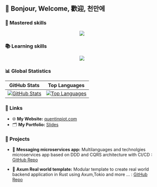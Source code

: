 ## 👋 Bonjour, Welcome, 歡迎, 천만에


### 🥷 Mastered skills

<p align="center">
    <img src="https://skillicons.dev/icons?i=js,ts,react,vue,angular,nextjs,nodejs,graphql,nestjs,postgresql,mongodb,github&perline=6" />
</p>

### 📚 Learning skills

<p align="center">
    <img src="https://skillicons.dev/icons?i=python,java,kotlin,spring,rust,rabbitmq,redis,gcp,aws,docker,kubernetes,gitlab&perline=6" />
</p>


### 📊 Global Statistics

| GitHub Stats | Top Languages |
|--------------|---------------|
| [![GitHub Stats](https://github-readme-stats.vercel.app/api?username=quentin-piot&show_icons=true&theme=dark&count_private=true&hide_rank=true)](https://github.com/quentin-piot) | [![Top Languages](https://github-readme-stats.vercel.app/api/top-langs/?username=quentin-piot&show_icons=true&theme=dark&layout=compact&langs_count=6&exclude_repo=Quentin-Piot/portfoliot-nextjs&hide=html,css,scss)](https://github.com/quentin-piot) |


### 🔗 Links

- 🌐 **My Website:** [quentinpiot.com](https://quentinpiot.com)
- 🗂️ **My Portfolio:** [Slides](https://docs.google.com/presentation/d/10c-vA0yhWPG4q_VT432VWWtALVcoaKK3KYEi2QvefxA/edit?usp=sharing)


### 🚀 Projects

- 💬 **Messaging microservices app:** Multilanguages and technolgies microservices app based on DDD and CQRS architecture with CI/CD : [GitHub Repo](https://github.com/Quentin-Piot/messaging-microservices-grpc-ddd)
 
- 🦀 **Axum Real world template:** Modular template to create real world backend application in Rust using Axum,Tokio and more ... : [GitHub Repo](https://github.com/Quentin-Piot/axum-diesel-real-world)

